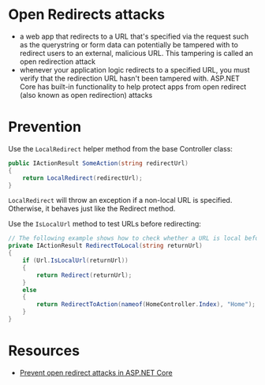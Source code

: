 # Open Redirects attacks
- a web app that redirects to a URL that's specified via the request such as the querystring or form data can potentially be tampered with to redirect users to an external, malicious URL. This tampering is called an open redirection attack
- whenever your application logic redirects to a specified URL, you must verify that the redirection URL hasn't been tampered with. ASP.NET Core has built-in functionality to help protect apps from open redirect (also known as open redirection) attacks

# Prevention

Use the `LocalRedirect` helper method from the base Controller class:
```C#
public IActionResult SomeAction(string redirectUrl)
{
    return LocalRedirect(redirectUrl);
}
```
`LocalRedirect` will throw an exception if a non-local URL is specified. Otherwise, it behaves just like the Redirect method.

Use the `IsLocalUrl` method to test URLs before redirecting:
```C#
// The following example shows how to check whether a URL is local before redirecting.
private IActionResult RedirectToLocal(string returnUrl)
{
    if (Url.IsLocalUrl(returnUrl))
    {
        return Redirect(returnUrl);
    }
    else
    {
        return RedirectToAction(nameof(HomeController.Index), "Home");
    }
}
```


# Resources
- [Prevent open redirect attacks in ASP.NET Core](https://learn.microsoft.com/en-us/aspnet/core/security/preventing-open-redirects?view=aspnetcore-6.0)
